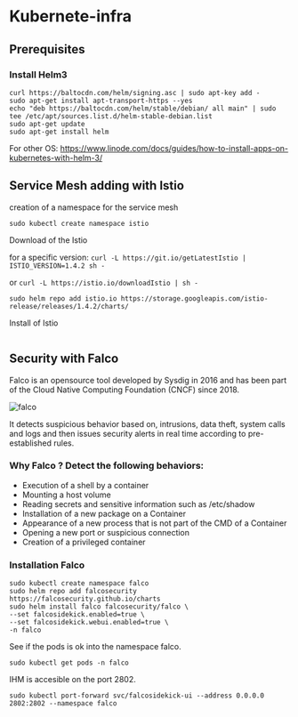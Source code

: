 # Kubernete-infra

## Prerequisites

### Install Helm3

``` shell 
curl https://baltocdn.com/helm/signing.asc | sudo apt-key add -
sudo apt-get install apt-transport-https --yes
echo "deb https://baltocdn.com/helm/stable/debian/ all main" | sudo tee /etc/apt/sources.list.d/helm-stable-debian.list
sudo apt-get update
sudo apt-get install helm
```

For other OS: https://www.linode.com/docs/guides/how-to-install-apps-on-kubernetes-with-helm-3/

## Service Mesh adding with Istio 

creation of a namespace for the service mesh 

```sudo kubectl create namespace istio```

Download of the Istio 

for a specific version: ``` curl -L https://git.io/getLatestIstio | ISTIO_VERSION=1.4.2 sh - ```

or ``` curl -L https://istio.io/downloadIstio | sh - ```

``` sudo helm repo add istio.io https://storage.googleapis.com/istio-release/releases/1.4.2/charts/ ```




Install of Istio 
``` 
```

## Security with Falco

Falco is an opensource tool developed by Sysdig in 2016 and has been part of the Cloud Native Computing Foundation (CNCF) since 2018.

![falco](img/falco.png)

It detects suspicious behavior based on, intrusions, data theft, system calls and logs and then issues security alerts in real time according to pre-established rules.

### Why Falco ? Detect the following behaviors:

- Execution of a shell by a container
- Mounting a host volume
- Reading secrets and sensitive information such as /etc/shadow
- Installation of a new package on a Container
- Appearance of a new process that is not part of the CMD of a Container
- Opening a new port or suspicious connection
- Creation of a privileged container

### Installation Falco 

``` shell
sudo kubectl create namespace falco
sudo helm repo add falcosecurity https://falcosecurity.github.io/charts
sudo helm install falco falcosecurity/falco \
--set falcosidekick.enabled=true \
--set falcosidekick.webui.enabled=true \
-n falco 
```

See if the pods is ok into the namespace falco.

``` shell
sudo kubectl get pods -n falco
```

IHM is accesible on the port 2802.

``` shell
sudo kubectl port-forward svc/falcosidekick-ui --address 0.0.0.0 2802:2802 --namespace falco
```




